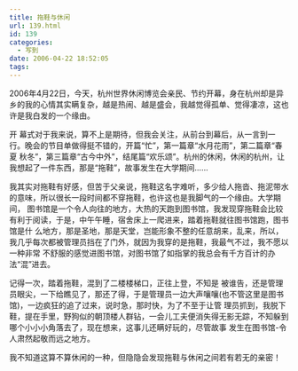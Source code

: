 ```yaml
---
title: 拖鞋与休闲
url: 139.html
id: 139
categories:
  - 写到
date: 2006-04-22 18:52:05
tags:
---
```


2006年4月22日，今天，杭州世界休闲博览会亲民、节约开幕，身在杭州却是异乡的我的心情其实瞒复杂，越是热闹、越是盛会，我越觉得孤单、觉得凄凉，这也许是我白发的一个缘由。  
  
开 幕式对于我来说，算不上是期待，但我会关注，从前台到幕后，从一言到一行。晚会的节目单做得挺不错的，开篇“忙”，第一篇章“水月花雨”，第二篇章“春夏 秋冬”，第三篇章“古今中外”，结尾篇“欢乐颂”。杭州的休闲，休闲的杭州，让我想起了一件东西，那是“拖鞋”，故事发生在大学期间……  
  
我其实对拖鞋有好感，但苦于父亲说，拖鞋这名字难听，多少给人拖沓、拖泥带水的意味，所以很长一段时间都不穿拖鞋，也许这也是我脚气的一个缘由。大学期间， 图书馆是一个令人向往的地方，大热的天跑到图书馆，我发现穿拖鞋会比较有利于阅读，于是，中午午睡，宿舍床上一爬进来，踏着拖鞋就往图书馆跑，图书馆是什 么地方，那是圣地，那是天堂，岂能形象不整的任意胡来，乱来，所以，我几乎每次都被管理员挡在了门外，就因为我穿的是拖鞋，我最气不过，我不愿以一种非常 不舒服的感觉进图书馆，对图书馆了如指掌的我总会有千方百计的办法“混”进去。  
  
记得一次，踏着拖鞋，混到了二楼楼梯口，正往上登，不知是 被谁告，还是管理员眼尖，一下给瞧见了，那还了得，于是管理员一边大声嚷嚷(也不管这里是图书馆)，一边疯狂的追了过来，说时急，那时快，为了不至于让管 理员抓到，我脱下鞋，提在手里，野狗似的朝顶楼人群钻，一会儿工夫便消失得无影无踪，不知躲到哪个小小小角落去了，现在想来，这事儿还瞒好玩的，尽管故事 发生在图书馆-令人肃然起敬而远之地方。  
  
我不知道这算不算休闲的一种，但隐隐会发现拖鞋与休闲之间若有若无的亲密！